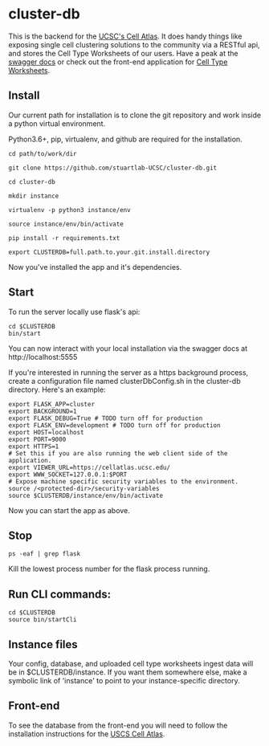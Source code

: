 # cluster-db
This is the backend for the [UCSC's Cell Atlas](https://cellatlas.ucsc.edu/). It does handy things 
like exposing single cell clustering solutions
to the community via a RESTful api, and stores the Cell Type Worksheets of our users. Have a 
peak at the [swagger docs](https://cellatlasapi.ucsc.edu/)
or check out the front-end application for 
[Cell Type Worksheets](https://cellatlas.ucsc.edu/cell-type).


## Install

Our current path for installation is to clone the git repository and work inside a python virtual 
environment.

Python3.6+, pip, virtualenv, and github are required for the installation.
```
cd path/to/work/dir

git clone https://github.com/stuartlab-UCSC/cluster-db.git

cd cluster-db

mkdir instance

virtualenv -p python3 instance/env

source instance/env/bin/activate

pip install -r requirements.txt

export CLUSTERDB=full.path.to.your.git.install.directory
```
Now you've installed the app and it's dependencies.

## Start
To run the server locally use flask's api:
```
cd $CLUSTERDB
bin/start
```
You can now interact with your local installation via the swagger docs at 
http://localhost:5555

If you're interested in running the server as a https background process, 
create a configuration file named clusterDbConfig.sh
in the cluster-db directory. Here's an example:

```
export FLASK_APP=cluster
export BACKGROUND=1
export FLASK_DEBUG=True # TODO turn off for production
export FLASK_ENV=development # TODO turn off for production
export HOST=localhost
export PORT=9000
export HTTPS=1
# Set this if you are also running the web client side of the application.
export VIEWER_URL=https://cellatlas.ucsc.edu/
export WWW_SOCKET=127.0.0.1:$PORT
# Expose machine specific security variables to the environment.
source /<protected-dir>/security-variables
source $CLUSTERDB/instance/env/bin/activate
```
Now you can start the app as above.

## Stop
```
ps -eaf | grep flask
```
Kill the lowest process number for the flask process running.


## Run CLI commands:
```
cd $CLUSTERDB
source bin/startCli
```

## Instance files
Your config, database, and uploaded cell type worksheets ingest data will be in 
$CLUSTERDB/instance. If you want them somewhere else, make a symbolic link of 'instance'
to point to your instance-specific directory.

## Front-end
To see the database from the front-end you will need to follow the installation instructions for 
the [USCS Cell Atlas](https://github.com/Stuartlab-UCSC/cell-atlas). 
